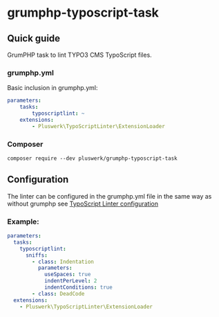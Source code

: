 # grumphp-typoscript-task

## Quick guide

GrumPHP task to lint TYPO3 CMS TypoScript files.

### grumphp.yml

Basic inclusion in grumphp.yml:

```yaml
parameters:
    tasks:
        typoscriptlint: ~ 
    extensions:
        - Pluswerk\TypoScriptLinter\ExtensionLoader
```

### Composer

``composer require --dev pluswerk/grumphp-typoscript-task``

## Configuration

The linter can be configured in the grumphp.yml file in the same way as without grumphp see [TypoScript Linter configuration](https://github.com/martin-helmich/typo3-typoscript-lint#configuration)

### Example:

```yaml
parameters:
  tasks:
    typoscriptlint:
      sniffs:
        - class: Indentation
          parameters:
            useSpaces: true
            indentPerLevel: 2
            indentConditions: true
        - class: DeadCode
  extensions:
    - Pluswerk\TypoScriptLinter\ExtensionLoader
```

